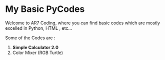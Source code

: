# My Basic PyCodes

Welcome to AR7 Coding, where you can find basic codes which are mostly excelled in Python, HTML , etc...

Some of the Codes are :
1. **Simple Calculator 2.0**
2. Color Mixer (RGB Turtle)
